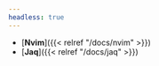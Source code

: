 ```yaml
---
headless: true
---
```


- [**Nvim**]({{< relref "/docs/nvim" >}})
- [**Jaq**]({{< relref "/docs/jaq" >}})
